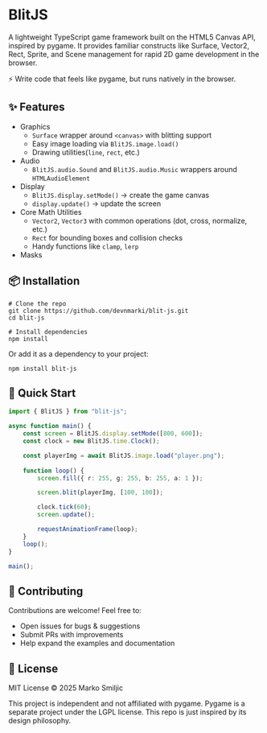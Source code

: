 # BlitJS

A lightweight TypeScript game framework built on the HTML5 Canvas API, inspired by pygame.
It provides familiar constructs like Surface, Vector2, Rect, Sprite, and Scene management for rapid 2D game development in the browser.

⚡ Write code that feels like pygame, but runs natively in the browser.

## ✨ Features
- Graphics
    * `Surface` wrapper around `<canvas>` with blitting support
    * Easy image loading via `BlitJS.image.load()`
    * Drawing utilities(`line`, `rect`, etc.)
- Audio
    * `BlitJS.audio.Sound` and `BlitJS.audio.Music` wrappers around `HTMLAudioElement`
- Display
    * `BlitJS.display.setMode()` → create the game canvas
    * `display.update()` → update the screen
- Core Math Utilities
    * `Vector2`, `Vector3` with common operations (dot, cross, normalize, etc.)
    * `Rect` for bounding boxes and collision checks
    * Handy functions like `clamp`, `lerp`
- Masks

## 📦 Installation
```shell
# Clone the repo
git clone https://github.com/devnmarki/blit-js.git
cd blit-js

# Install dependencies
npm install
```
Or add it as a dependency to your project:
```
npm install blit-js
```

## 🚀 Quick Start
```ts
import { BlitJS } from "blit-js";

async function main() {
    const screen = BlitJS.display.setMode([800, 600]);
    const clock = new BlitJS.time.Clock();

    const playerImg = await BlitJS.image.load("player.png");   
    
    function loop() {
        screen.fill({ r: 255, g: 255, b: 255, a: 1 });

        screen.blit(playerImg, [100, 100]);

        clock.tick(60);
        screen.update();

        requestAnimationFrame(loop);
    }
    loop();
}

main();
```

## 🤝 Contributing
Contributions are welcome! Feel free to:
- Open issues for bugs & suggestions
- Submit PRs with improvements
- Help expand the examples and documentation

## 📜 License

MIT License © 2025 Marko Smiljic

This project is independent and not affiliated with pygame.
Pygame is a separate project under the LGPL license. This repo is just inspired by its design philosophy.